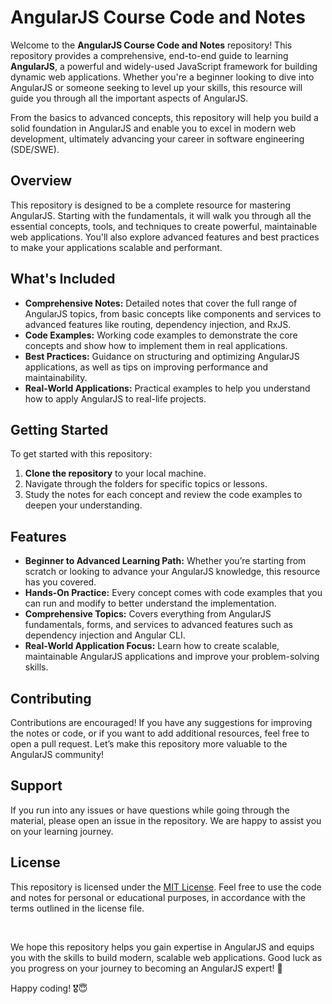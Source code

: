 # AngularJS Course Code and Notes

Welcome to the **AngularJS Course Code and Notes** repository! This repository provides a comprehensive, end-to-end guide to learning **AngularJS**, a powerful and widely-used JavaScript framework for building dynamic web applications. Whether you're a beginner looking to dive into AngularJS or someone seeking to level up your skills, this resource will guide you through all the important aspects of AngularJS.

From the basics to advanced concepts, this repository will help you build a solid foundation in AngularJS and enable you to excel in modern web development, ultimately advancing your career in software engineering (SDE/SWE).

## Overview

This repository is designed to be a complete resource for mastering AngularJS. Starting with the fundamentals, it will walk you through all the essential concepts, tools, and techniques to create powerful, maintainable web applications. You'll also explore advanced features and best practices to make your applications scalable and performant.

## What's Included

- **Comprehensive Notes:** Detailed notes that cover the full range of AngularJS topics, from basic concepts like components and services to advanced features like routing, dependency injection, and RxJS.
- **Code Examples:** Working code examples to demonstrate the core concepts and show how to implement them in real applications.
- **Best Practices:** Guidance on structuring and optimizing AngularJS applications, as well as tips on improving performance and maintainability.
- **Real-World Applications:** Practical examples to help you understand how to apply AngularJS to real-life projects.

## Getting Started

To get started with this repository:

1. **Clone the repository** to your local machine.
2. Navigate through the folders for specific topics or lessons.
3. Study the notes for each concept and review the code examples to deepen your understanding.

## Features

- **Beginner to Advanced Learning Path:** Whether you’re starting from scratch or looking to advance your AngularJS knowledge, this resource has you covered.
- **Hands-On Practice:** Every concept comes with code examples that you can run and modify to better understand the implementation.
- **Comprehensive Topics:** Covers everything from AngularJS fundamentals, forms, and services to advanced features such as dependency injection and Angular CLI.
- **Real-World Application Focus:** Learn how to create scalable, maintainable AngularJS applications and improve your problem-solving skills.

## Contributing

Contributions are encouraged! If you have any suggestions for improving the notes or code, or if you want to add additional resources, feel free to open a pull request. Let’s make this repository more valuable to the AngularJS community!

## Support

If you run into any issues or have questions while going through the material, please open an issue in the repository. We are happy to assist you on your learning journey.

## License

This repository is licensed under the [MIT License](LICENSE). Feel free to use the code and notes for personal or educational purposes, in accordance with the terms outlined in the license file.

<br />

We hope this repository helps you gain expertise in AngularJS and equips you with the skills to build modern, scalable web applications. Good luck as you progress on your journey to becoming an AngularJS expert! 🚀

Happy coding! 🎖️😇
